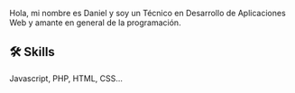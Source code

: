 
Hola, mi nombre es Daniel y soy un Técnico en Desarrollo de Aplicaciones Web y amante en general de la programación.

## 🛠 Skills
Javascript, PHP, HTML, CSS...


